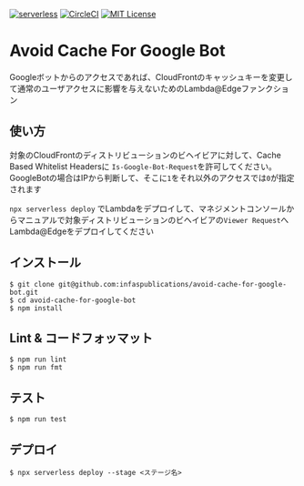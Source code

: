 [![serverless](http://public.serverless.com/badges/v3.svg)](http://www.serverless.com) [![CircleCI](https://circleci.com/gh/infaspublications/avoid-cache-for-google-bot/tree/master.svg?style=svg)](https://circleci.com/gh/infaspublications/avoid-cache-for-google-bot/tree/master) [![MIT License](http://img.shields.io/badge/license-MIT-blue.svg?style=flat)](LICENSE)

# Avoid Cache For Google Bot
Googleボットからのアクセスであれば、CloudFrontのキャッシュキーを変更して通常のユーザアクセスに影響を与えないためのLambda@Edgeファンクション

## 使い方
対象のCloudFrontのディストリビューションのビヘイビアに対して、Cache Based Whitelist Headersに `Is-Google-Bot-Request`を許可してください。
GoogleBotの場合はIPから判断して、そこに`1`をそれ以外のアクセスでは`0`が指定されます

`npx serverless deploy` でLambdaをデプロイして、マネジメントコンソールからマニュアルで対象ディストリビューションのビヘイビアの`Viewer Request`へLambda@Edgeをデプロイしてください

## インストール

```shell
$ git clone git@github.com:infaspublications/avoid-cache-for-google-bot.git
$ cd avoid-cache-for-google-bot
$ npm install
```

## Lint & コードフォッマット

```shell
$ npm run lint
$ npm run fmt
```

## テスト

```shell
$ npm run test
```

## デプロイ

```shell
$ npx serverless deploy --stage <ステージ名>
```
